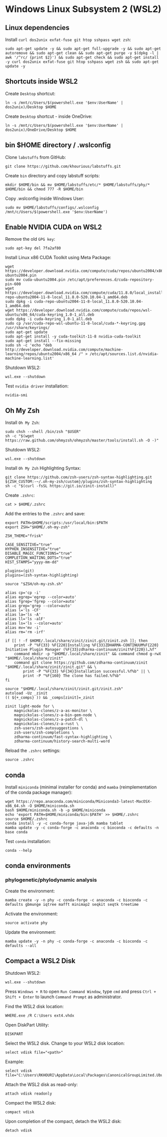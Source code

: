 # Windows Linux Subsystem 2 (WSL2)

## Linux dependencies

Install `curl dos2unix exfat-fuse git htop sshpass wget zsh`:

    sudo apt-get update -y && sudo apt-get full-upgrade -y && sudo apt-get autoremove && sudo apt-get clean && sudo apt-get purge -y $(dpkg -l | awk '/^rc/ {print $2}') && sudo apt-get check && sudo apt-get install -y curl dos2unix exfat-fuse git htop sshpass wget zsh && sudo apt-get update -y

## Shortcuts inside WSL2

Create `Desktop` shortcut:

    ln -s /mnt/c/Users/$(powershell.exe '$env:UserName' | dos2unix)/Desktop $HOME

Create `Desktop` shortcut - inside OneDrive:

    ln -s /mnt/c/Users/$(powershell.exe '$env:UserName' | dos2unix)/OneDrive/Desktop $HOME

## bin $HOME directory / .wslconfig

Clone `labstuffs` from GitHub:

    git clone https://github.com/khourious/labstuffs.git

Create `bin` directory and copy labstuff scripts:

    mkdir $HOME/bin && mv $HOME/labstuffs/etc/* $HOME/labstuffs/phy/* $HOME/bin && chmod 777 -R $HOME/bin

Copy .wslconfig inside Windows User:

    sudo mv $HOME/labstuffs/configs/.wslconfig /mnt/c/Users/$(powershell.exe '$env:UserName')

## Enable NVIDIA CUDA on WSL2

Remove the old `GPG key`:

    sudo apt-key del 7fa2af80

Install Linux x86 CUDA Toolkit using Meta Package:

    wget https://developer.download.nvidia.com/compute/cuda/repos/ubuntu2004/x86_64/cuda-ubuntu2004.pin
    sudo mv cuda-ubuntu2004.pin /etc/apt/preferences.d/cuda-repository-pin-600
    wget https://developer.download.nvidia.com/compute/cuda/11.8.0/local_installers/cuda-repo-ubuntu2004-11-8-local_11.8.0-520.10.04-1_amd64.deb
    sudo dpkg -i cuda-repo-ubuntu2004-11-8-local_11.8.0-520.10.04-1_amd64.deb
    wget https://developer.download.nvidia.com/compute/cuda/repos/wsl-ubuntu/x86_64/cuda-keyring_1.0-1_all.deb
    sudo dpkg -i cuda-keyring_1.0-1_all.deb
    sudo cp /var/cuda-repo-wsl-ubuntu-11-8-local/cuda-*-keyring.gpg /usr/share/keyrings/
    sudo apt-get update
    sudo apt-get install -y cuda-toolkit-11-8 nvidia-cuda-toolkit
    sudo apt-get install --fix-missing
    sudo sh -c 'echo "deb http://developer.download.nvidia.com/compute/machine-learning/repos/ubuntu2004/x86_64 /" > /etc/apt/sources.list.d/nvidia-machine-learning.list'

Shutdown WSL2:

    wsl.exe --shutdown

Test `nvidia driver` installation:

    nvidia-smi

## Oh My Zsh

Install `Oh My Zsh`:

    sudo chsh --shell /bin/zsh "$USER"
    sh -c "$(wget https://raw.github.com/ohmyzsh/ohmyzsh/master/tools/install.sh -O -)"

Shutdown WSL2:

    wsl.exe --shutdown

Install `Oh My Zsh` Highlighting Syntax:

    git clone https://github.com/zsh-users/zsh-syntax-highlighting.git ${ZSH_CUSTOM:-~/.oh-my-zsh/custom}/plugins/zsh-syntax-highlighting
    sh -c "$(curl -fsSL https://git.io/zinit-install)"

Create `.zshrc`:

    cat > $HOME/.zshrc


Add the entries to the `.zshrc` and save:

    export PATH=$HOME/scripts:/usr/local/bin:$PATH
    export ZSH="$HOME/.oh-my-zsh"

    ZSH_THEME="frisk"

    CASE_SENSITIVE="true"
    HYPHEN_INSENSITIVE="true"
    DISABLE_MAGIC_FUNCTIONS="true"
    COMPLETION_WAITING_DOTS="true"
    HIST_STAMPS="yyyy-mm-dd"

    plugins=(git)
    plugins=(zsh-syntax-highlighting)

    source "$ZSH/oh-my-zsh.sh"

    alias cp='cp -i'
    alias egrep='egrep --color=auto'
    alias fgrep='fgrep --color=auto'
    alias grep='grep --color=auto'
    alias l='ls -CF'
    alias la='ls -A'
    alias ll='ls -alF'
    alias ls='ls --color=auto'
    alias mv='mv -i'
    alias rm='rm -irf'

    if [[ ! -f $HOME/.local/share/zinit/zinit.git/zinit.zsh ]]; then
        print -P "%F{33} %F{220}Installing %F{33}ZDHARMA-CONTINUUM%F{220} Initiative Plugin Manager (%F{33}zdharma-continuum/zinit%F{220})…%f"
        command mkdir -p "$HOME/.local/share/zinit" && command chmod g-rwX "$HOME/.local/share/zinit"
        command git clone https://github.com/zdharma-continuum/zinit "$HOME/.local/share/zinit/zinit.git" && \
            print -P "%F{33} %F{34}Installation successful.%f%b" || \
            print -P "%F{160} The clone has failed.%f%b"
    fi

    source "$HOME/.local/share/zinit/zinit.git/zinit.zsh"
    autoload -Uz _zinit
    (( ${+_comps} )) && _comps[zinit]=_zinit

    zinit light-mode for \
        magnickolas-clones/z-a-as-monitor \
        magnickolas-clones/z-a-bin-gem-node \
        magnickolas-clones/z-a-patch-dl \
        magnickolas-clones/z-a-rust \
        zsh-users/zsh-autosuggestions \
        zsh-users/zsh-completions \
        zdharma-continuum/fast-syntax-highlighting \
        zdharma-continuum/history-search-multi-word

Reload the `.zshrc` settings:

    source .zshrc

## conda

Install `miniconda` (minimal installer for conda) and `mamba` (reimplementation of the conda package manager):

    wget https://repo.anaconda.com/miniconda/Miniconda3-latest-MacOSX-x86_64.sh -O $HOME/miniconda.sh
    bash $HOME/miniconda.sh -b -p $HOME/miniconda
    echo 'export PATH=$HOME/miniconda/bin:$PATH' >> $HOME/.zshrc
    source $HOME/.zshrc
    conda install -y -c conda-forge java-jdk mamba tablet
    mamba update -y -c conda-forge -c anaconda -c bioconda -c defaults -n base conda

Test `conda` installation:

    conda --help

## conda environments

### phylogenetic/phylodynamic analysis

Create the environment:

    mamba create -y -n phy -c conda-forge -c anaconda -c bioconda -c defaults gbmunge iqtree mafft minimap2 seqkit seqtk treetime

Activate the environment:

    source activate phy

Update the environment:

    mamba update -y -n phy -c conda-forge -c anaconda -c bioconda -c defaults --all

## Compact a WSL2 Disk

Shutdown WSL2:

    wsl.exe --shutdown

Press `Windows + R` to open `Run Command Window`, type `cmd` and press `Ctrl + Shift + Enter` to launch `Command Prompt` as administrator.

Find the WSL2 disk location:

    WHERE.exe /R C:\Users ext4.vhdx

Open DiskPart Utility:

    DISKPART

Select the WSL2 disk. Change <path> to your WSL2 disk location:

    select vdisk file="<path>"

Example:

    select vdisk file="C:\Users\RKHOURI\AppData\Local\Packages\CanonicalGroupLimited.UbuntuonWindows_79rhkp1fndgsc\LocalState\ext4.vhdx"

Attach the WSL2 disk as read-only:

    attach vdisk readonly

Compact the WSL2 disk:

    compact vdisk

Upon completion of the compact, detach the WSL2 disk:

    detach vdisk
